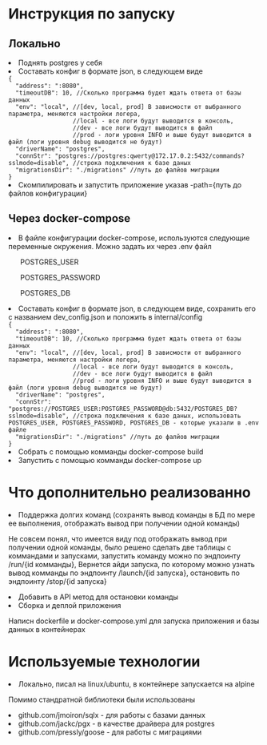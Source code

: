 <h1>Инструкция по запуску</h1>
<h2>Локально</h2>
<li>Поднять postgres у себя</li>
<li>Составать конфиг в формате json, в следующем виде</li>
<code>{
  "address": ":8080", 
  "timeoutDB": 10, //Сколько программа будет ждать ответа от базы данных
  "env": "local", //[dev, local, prod] В зависмости от выбранного параметра, меняются настройки логера, 
                  //local - все логи будут выводится в консоль,
                  //dev - все логи будут выводится в файл
                  //prod - логи уровня INFO и выше будут выводится в файл (логи уровня debug выводится не будут)
  "driverName": "postgres",
  "connStr": "postgres://postgres:qwerty@172.17.0.2:5432/commands?sslmode=disable", //строка подключения к базе даных
  "migrationsDir": "./migrations" //путь до фалйов миграции
}</code>
<li>Скомпилировать и запустить приложение указав -path={путь до файлов конфигурации}</li>
<h2>Через docker-compose</h2>
<li>В файле конфигурации docker-compose, используются следующие переменные окружения. Можно задать их через .env файл</li>
    <ul>POSTGRES_USER</ul>
    <ul>POSTGRES_PASSWORD</ul>
    <ul>POSTGRES_DB</ul>
<li>Составать конфиг в формате json, в следующем виде, сохранить его с названием dev_config.json и положить в internal/config</li>
<code>{
  "address": ":8080", 
  "timeoutDB": 10, //Сколько программа будет ждать ответа от базы данных
  "env": "local", //[dev, local, prod] В зависмости от выбранного параметра, меняются настройки логера, 
                  //local - все логи будут выводится в консоль,
                  //dev - все логи будут выводится в файл
                  //prod - логи уровня INFO и выше будут выводится в файл (логи уровня debug выводится не будут)
  "driverName": "postgres",
  "connStr": "postgres://POSTGRES_USER:POSTGRES_PASSWORD@db:5432/POSTGRES_DB?sslmode=disable", //строка подключения к базе даных, использовать POSTGRES_USER, POSTGRES_PASSWORD, POSTGRES_DB - которые указали в .env файле
  "migrationsDir": "./migrations" //путь до фалйов миграции
}</code>
<li>Собрать с помощью комманды docker-compose build</li>
<li>Запустить с помощью комманды docker-compose up</li>
<h1>Что дополнительно реализованно</h1>
<li>Поддержка долгих команд (сохранять вывод команды в БД по мере ее выполнения, отображать вывод при получении одной команды)</li>
<p>Не совсем понял, что имеется виду под отображать вывод при получении одной команды, было решено сделать две таблицы с коммандами и запусками, запустить команду можно по эндпоинту /run/{id комманды},
Вернется айди запуска, по которому можно узнать вывод комманды по эндпоинту /launch/{id запуска}, остановить по эндпоинту /stop/{id запуска}</p>
<li>Добавить в API метод для остановки команды</li>
<li>Сборка и деплой приложения</li>
<p>Написн dockerfile и docker-compose.yml для запуска приложения и базы данных в контейнерах</p>
<h1>Используемые технологии</h1>
<li>Локально, писал на linux/ubuntu, в контейнере запускается на alpine</li>
<p>Помимо стандратной библиотеки были использованы</p>
<li>github.com/jmoiron/sqlx - для работы с базами данных</li>
<li>github.com/jackc/pgx - в качестве драйвера для postgres</li>
<li>github.com/pressly/goose - для работы с миграциями</li>



